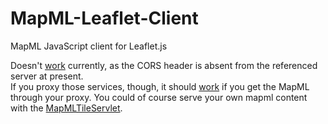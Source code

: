 # MapML-Leaflet-Client
MapML JavaScript client for Leaflet.js

Doesn't [work](http://maps4html.github.io/MapML-Leaflet-Client/) currently, as the CORS header is absent from the referenced server at present.  
If you proxy those services, though, it should [work](http://geogratis.gc.ca/mapml/client/map-carte.html) if you get the MapML through your proxy.  You could of course serve your own mapml content with the [MapMLTileServlet](https://github.com/Maps4HTML/MapMLServer).
